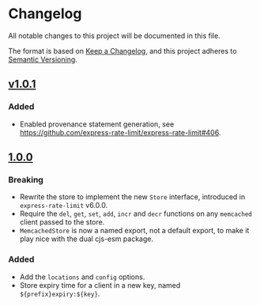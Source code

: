 # Changelog

All notable changes to this project will be documented in this file.

The format is based on [Keep a Changelog](https://keepachangelog.com/en/1.0.0/),
and this project adheres to
[Semantic Versioning](https://semver.org/spec/v2.0.0.html).

## [v1.0.1](https://github.com/express-rate-limit/rate-limit-redis/releases/tag/v1.0.1)

### Added

- Enabled provenance statement generation, see
  https://github.com/express-rate-limit/express-rate-limit#406.

## [1.0.0](https://github.com/express-rate-limit/rate-limit-memcached/releases/tag/v1.0.0)

### Breaking

- Rewrite the store to implement the new `Store` interface, introduced in
  `express-rate-limit` v6.0.0.
- Require the `del`, `get`, `set`, `add`, `incr` and `decr` functions on any
  `memcached` client passed to the store.
- `MemcachedStore` is now a named export, not a default export, to make it play
  nice with the dual cjs-esm package.

### Added

- Add the `locations` and `config` options.
- Store expiry time for a client in a new key, named `${prefix}expiry:${key}`.
